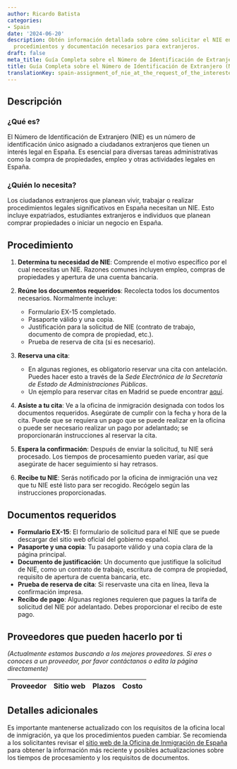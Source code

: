 ```yaml
---
author: Ricardo Batista
categories:
- Spain
date: '2024-06-20'
description: Obtén información detallada sobre cómo solicitar el NIE en España. Requisitos,
  procedimientos y documentación necesarios para extranjeros.
draft: false
meta_title: Guía Completa sobre el Número de Identificación de Extranjero (NIE)
title: Guía Completa sobre el Número de Identificación de Extranjero (NIE)
translationKey: spain-assignment_of_nie_at_the_request_of_the_interested_party
---
```



## Descripción
### ¿Qué es?
El Número de Identificación de Extranjero (NIE) es un número de identificación único asignado a ciudadanos extranjeros que tienen un interés legal en España. Es esencial para diversas tareas administrativas como la compra de propiedades, empleo y otras actividades legales en España.

### ¿Quién lo necesita?
Los ciudadanos extranjeros que planean vivir, trabajar o realizar procedimientos legales significativos en España necesitan un NIE. Esto incluye expatriados, estudiantes extranjeros e individuos que planean comprar propiedades o iniciar un negocio en España.

## Procedimiento
1. **Determina tu necesidad de NIE**: Comprende el motivo específico por el cual necesitas un NIE. Razones comunes incluyen empleo, compras de propiedades y apertura de una cuenta bancaria.

2. **Reúne los documentos requeridos**: Recolecta todos los documentos necesarios. Normalmente incluye:
   - Formulario EX-15 completado.
   - Pasaporte válido y una copia.
   - Justificación para la solicitud de NIE (contrato de trabajo, documento de compra de propiedad, etc.).
   - Prueba de reserva de cita (si es necesario).

3. **Reserva una cita**:
   - En algunas regiones, es obligatorio reservar una cita con antelación. Puedes hacer esto a través de la *Sede Electrónica de la Secretaría de Estado de Administraciones Públicas*.
   - Un ejemplo para reservar citas en Madrid se puede encontrar [aquí](https://sede.administracionespublicas.gob.es/).

4. **Asiste a tu cita**: Ve a la oficina de inmigración designada con todos los documentos requeridos. Asegúrate de cumplir con la fecha y hora de la cita. Puede que se requiera un pago que se puede realizar en la oficina o puede ser necesario realizar un pago por adelantado; se proporcionarán instrucciones al reservar la cita.

5. **Espera la confirmación**: Después de enviar la solicitud, tu NIE será procesado. Los tiempos de procesamiento pueden variar, así que asegúrate de hacer seguimiento si hay retrasos.

6. **Recibe tu NIE**: Serás notificado por la oficina de inmigración una vez que tu NIE esté listo para ser recogido. Recógelo según las instrucciones proporcionadas.

## Documentos requeridos
- **Formulario EX-15**: El formulario de solicitud para el NIE que se puede descargar del sitio web oficial del gobierno español.
- **Pasaporte y una copia**: Tu pasaporte válido y una copia clara de la página principal.
- **Documento de justificación**: Un documento que justifique la solicitud de NIE, como un contrato de trabajo, escritura de compra de propiedad, requisito de apertura de cuenta bancaria, etc.
- **Prueba de reserva de cita**: Si reservaste una cita en línea, lleva la confirmación impresa.
- **Recibo de pago**: Algunas regiones requieren que pagues la tarifa de solicitud del NIE por adelantado. Debes proporcionar el recibo de este pago.

## Proveedores que pueden hacerlo por ti
_(Actualmente estamos buscando a los mejores proveedores. Si eres o conoces a un proveedor, por favor contáctanos o edita la página directamente)_

| Proveedor        |     Sitio web     |     Plazos    |       Costo      |
| --------------- | --------------- |  :-------------: | :-------------: |

## Detalles adicionales
Es importante mantenerse actualizado con los requisitos de la oficina local de inmigración, ya que los procedimientos pueden cambiar. Se recomienda a los solicitantes revisar el [sitio web de la Oficina de Inmigración de España](https://sede.administracionespublicas.gob.es) para obtener la información más reciente y posibles actualizaciones sobre los tiempos de procesamiento y los requisitos de documentos.